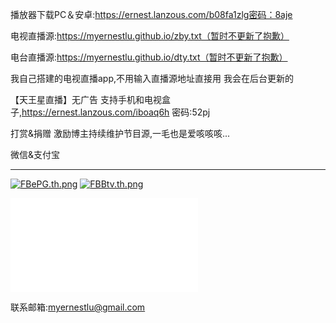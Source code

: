 播放器下载PC＆安卓:https://ernest.lanzous.com/b08fa1zlg密码：8aje

电视直播源:https://myernestlu.github.io/zby.txt（暂时不更新了抱歉）

电台直播源:https://myernestlu.github.io/dty.txt（暂时不更新了抱歉）

我自己搭建的电视直播app,不用输入直播源地址直接用 我会在后台更新的

【天王星直播】无广告 支持手机和电视盒子,https://ernest.lanzous.com/iboaq6h 密码:52pj

打赏&捐赠 激励博主持续维护节目源,一毛也是爱咳咳咳...

微信&支付宝

------------------------------------------------------------
<a href="https://img.wenhairu.com/image/FBePG"><img src="https://cdn.img.wenhairu.com/images/2020/04/02/FBePG.th.png" alt="FBePG.th.png" border="0"></a> <a href="https://img.wenhairu.com/image/FBBtv"><img src="https://cdn.img.wenhairu.com/images/2020/04/02/FBBtv.th.png" alt="FBBtv.th.png" border="0"></a>


<iframe src="//player.bilibili.com/player.html?aid=667616938&bvid=BV1ra4y1t7gN&cid=173266337&page=1" scrolling="no" border="0" frameborder="no" framespacing="0" allowfullscreen="true"> </iframe>

联系邮箱:myernestlu@gmail.com
